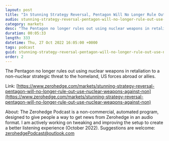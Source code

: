 ```yaml
---
layout: post
title: "In Stunning Strategy Reversal, Pentagon Will No Longer Rule Out Use Of Nuclear Weapons Against Non-Nuclear Threat"
audio: stunning-strategy-reversal-pentagon-will-no-longer-rule-out-use-nuclear-weapons-against-non-0
category: markets
desc: "The Pentagon no longer rules out using nuclear weapons in retaliation to a non-nuclear strategic threat to the homeland, US forces abroad or allies."
duration: 00:05:33
length: 333
datetime: Thu, 27 Oct 2022 16:05:00 +0000
tags: podcast
guid: stunning-strategy-reversal-pentagon-will-no-longer-rule-out-use-nuclear-weapons-against-non-0
order: 2
---
```

The Pentagon no longer rules out using nuclear weapons in retaliation to a non-nuclear strategic threat to the homeland, US forces abroad or allies.

Link: [https://www.zerohedge.com/markets/stunning-strategy-reversal-pentagon-will-no-longer-rule-out-use-nuclear-weapons-against-non](https://www.zerohedge.com/markets/stunning-strategy-reversal-pentagon-will-no-longer-rule-out-use-nuclear-weapons-against-non)

About: The Zerohedge Podcast is a non-commercial, automated program, designed to give people a way to get news from Zerohedge in an audio format.  I am actively working on tweaking and improving the setup to create a better listening experience (October 2022).  Suggestions are welcome: [zerohedgePodcast@outlook.com](mailto:zerohedgePodcast@outlook.com)